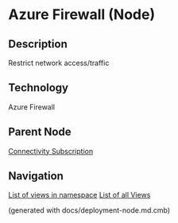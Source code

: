 # Azure Firewall (Node)
## Description
Restrict network access/traffic

## Technology
Azure Firewall

## Parent Node
[Connectivity Subscription](../../../mybank/it-management/azure/connectivity-subscription.md)


## Navigation
[List of views in namespace](./views-in-namespace.md)
[List of all Views](../../../views.md)

(generated with docs/deployment-node.md.cmb)
